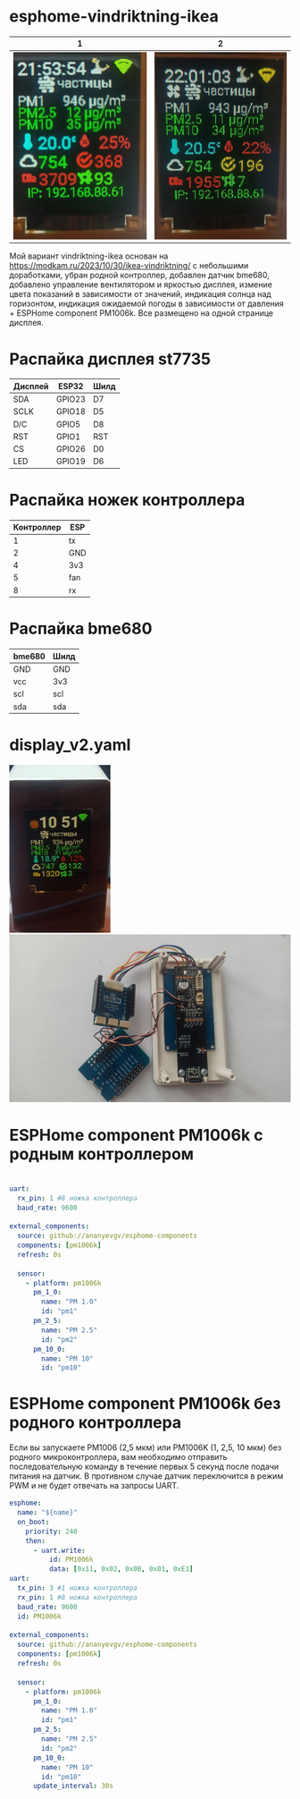 # esphome-vindriktning-ikea
| 1                                                    | 2                                                   | 
|------------------------------------------------------|-----------------------------------------------------|
| ![1](https://github.com/ananyevgv/esphome-vindriktning-ikea/blob/main/1704567361805.jpg) | ![2](https://github.com/ananyevgv/esphome-vindriktning-ikea/blob/main/1704567697413.jpg) |

Мой вариант vindriktning-ikea основан на https://modkam.ru/2023/10/30/ikea-vindriktning/ 
с небольшими  доработками, убран родной контроллер, добавлен датчик bme680, добавлено управление вентилятором и яркостью дисплея, измение цвета показаний в зависимости от значений, индикация солнца над горизонтом, индикация ожидаемой погоды в зависимости от давления + ESPHome component PM1006k.
Все размещено на одной странице дисплея.

# Распайка дисплея st7735 
| Дисплей         |ESP32            |Шилд             |
|-----------------|-----------------|-----------------|
|SDA |GPIO23 |D7 |
|SCLK |GPIO18 |D5 |
|D/C |GPIO5 |D8 |
|RST |GPIO1 |RST |
|CS |GPIO26 |D0 |
|LED |GPIO19 |D6 |   


# Распайка ножек контроллера
|Контроллер       |    ESP          |
|-----------------|-----------------|
|1|tx|
|2|GND|
|4|3v3|
|5|fan|
|8|rx|

# Распайка bme680
|bme680           |    Шилд         |
|-----------------|-----------------|
|GND|GND|
|vcc|3v3|
|scl|scl|
|sda|sda|

# display_v2.yaml 
<img src="https://github.com/ananyevgv/esphome-vindriktning-ikea/blob/main/v2.jpg" height="300" alt="v2">
<img src="https://github.com/ananyevgv/esphome-vindriktning-ikea/blob/main/ikea.jpg" height="300" alt="board">

# ESPHome component PM1006k с родным контроллером
```yaml

uart:
  rx_pin: 1 #8 ножка контроллера
  baud_rate: 9600

external_components:
  source: github://ananyevgv/esphome-components
  components: [pm1006k]
  refresh: 0s

  sensor:
    - platform: pm1006k
      pm_1_0:   
        name: "PM 1.0"
        id: "pm1"
      pm_2_5:
        name: "PM 2.5"
        id: "pm2"
      pm_10_0:
        name: "PM 10"
        id: "pm10"

```
# ESPHome component PM1006k без родного контроллера


Если вы запускаете PM1006 (2,5 мкм) или PM1006K (1, 2,5, 10 мкм) без родного микроконтроллера, вам необходимо отправить последовательную команду в течение первых 5 секунд после подачи питания на датчик. В противном случае датчик переключится в режим PWM и не будет отвечать на запросы UART. 

```yaml
esphome:
  name: "${name}"
  on_boot:
    priority: 240
    then:
      - uart.write:
          id: PM1006k
          data: [0x11, 0x02, 0x0B, 0x01, 0xE1]
uart:
  tx_pin: 3 #1 ножка контроллера
  rx_pin: 1 #8 ножка контроллера
  baud_rate: 9600
  id: PM1006k

external_components:
  source: github://ananyevgv/esphome-components
  components: [pm1006k]
  refresh: 0s

  sensor:
    - platform: pm1006k
      pm_1_0:   
        name: "PM 1.0"
        id: "pm1"
      pm_2_5:
        name: "PM 2.5"
        id: "pm2"
      pm_10_0:
        name: "PM 10"
        id: "pm10"
      update_interval: 30s
```

